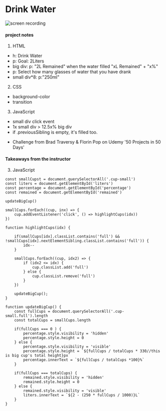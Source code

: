 # Drink Water

![screen recording](https://media.giphy.com/media/8u9FovzL6DQ9ZLOIVH/giphy.gif)

#### project notes

1. HTML
- h: Drink Water
- p: Goal: 2Liters
- big div: p: "2L Remained" when the water filled "xL Remained" + "x%"
- p: Select how many glasses of water that you have drank
- small div*8: p:"250ml"

2. CSS
- background-color
- transition

3. JavaScript
- small div click event
- 1x small div > 12.5x% big div
- if .previousSibling is empty, it's filled too.


+ Challenge from Brad Traversy & Florin Pop on Udemy '50 Projects in 50 Days'

#### Takeaways from the instructor

3. JavaScript
```
const smallCupst = document.querySelectorAll('.cup-small')
const liters = document.getElementById('liters')
const percentage = document.getElementById('percentage')
const remained = document.getElementById('remained')

updateBigCup()

smallCups.forEach((cup, inx) => {
    cup.addEventListener('click', () => highlightCups(idx))
})

function highlightCups(idx) {

    if(smallCups[idx].classList.contains('full') && !smallCups[idx].nextElementSibling.classList.contains('full')) {
        idx--
    }

    smallCups.forEach((cup, idx2) => {
        if (idx2 <= idx) {
            cup.classList.add('full')
        } else {
            cup.classList.remove('full')
        }
    })

    updateBigCup();
}

function updateBigCup() {
    const fullCups = document.querySelectorAll('.cup-small.full').length
    const totalCups = smallCups.length

    if(fullCups === 0 ) {
        percentage.style.visibility = 'hidden'
        percentage.style.height = 0
    } else {
        percentage.style.visibility = 'visible'
        percentage.style.height = `${fullCups / totalCups * 330//this is big cup's total height}px`
        percentage.innerText = `${fullCups / totalCups *100}%`
    }

    if(fullCups === totalCups) {
        remained.style.visibility = 'hidden'
        remained.style.height = 0
    } else {
        remained.style.visibility = 'visible'
        liters.innerText = `${2 - (250 * fullCups / 1000)}L`
    }
}
```